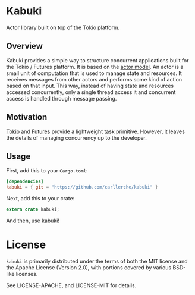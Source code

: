 # Kabuki

Actor library built on top of the Tokio platform.

## Overview

Kabuki provides a simple way to structure concurrent applications built for
the Tokio / Futures platform. It is based on the [actor
model](https://en.wikipedia.org/wiki/Actor_model). An actor is a small unit
of computation that is used to manage state and resources. It receives
messages from other actors and performs some kind of action based on that
input. This way, instead of having state and resources accessed
concurrently, only a single thread access it and concurrent access is
handled through message passing.

## Motivation

[Tokio](https://docs.rs/tokio-core/0.1.2/tokio_core/reactor/index.html) and
[Futures](https://docs.rs/futures/0.1.7/futures/task/index.html) provide a
lightweight task primitive. However, it leaves the details of managing
concurrency up to the developer.

## Usage

First, add this to your `Cargo.toml`:

```toml
[dependencies]
kabuki = { git = "https://github.com/carllerche/kabuki" }
```

Next, add this to your crate:

```rust
extern crate kabuki;
```

And then, use kabuki!

# License

`kabuki` is primarily distributed under the terms of both the MIT license and
the Apache License (Version 2.0), with portions covered by various BSD-like
licenses.

See LICENSE-APACHE, and LICENSE-MIT for details.
